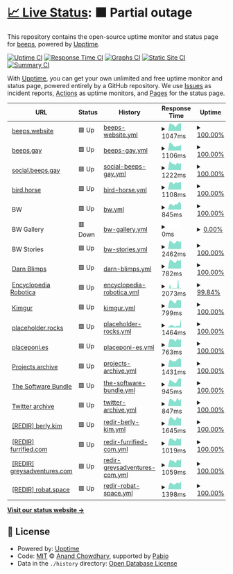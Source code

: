 # [📈 Live Status](https://querkmachine.github.io/status): <!--live status--> **🟧 Partial outage**

This repository contains the open-source uptime monitor and status page for [beeps](https://beeps.website/), powered by [Upptime](https://github.com/upptime/upptime).

[![Uptime CI](https://github.com/querkmachine/status/workflows/Uptime%20CI/badge.svg)](https://github.com/querkmachine/status/actions?query=workflow%3A%22Uptime+CI%22)
[![Response Time CI](https://github.com/querkmachine/status/workflows/Response%20Time%20CI/badge.svg)](https://github.com/querkmachine/status/actions?query=workflow%3A%22Response+Time+CI%22)
[![Graphs CI](https://github.com/querkmachine/status/workflows/Graphs%20CI/badge.svg)](https://github.com/querkmachine/status/actions?query=workflow%3A%22Graphs+CI%22)
[![Static Site CI](https://github.com/querkmachine/status/workflows/Static%20Site%20CI/badge.svg)](https://github.com/querkmachine/status/actions?query=workflow%3A%22Static+Site+CI%22)
[![Summary CI](https://github.com/querkmachine/status/workflows/Summary%20CI/badge.svg)](https://github.com/querkmachine/status/actions?query=workflow%3A%22Summary+CI%22)

With [Upptime](https://upptime.js.org), you can get your own unlimited and free uptime monitor and status page, powered entirely by a GitHub repository. We use [Issues](https://github.com/querkmachine/status/issues) as incident reports, [Actions](https://github.com/querkmachine/status/actions) as uptime monitors, and [Pages](https://querkmachine.github.io/status) for the status page.

<!--start: status pages-->
<!-- This summary is generated by Upptime (https://github.com/upptime/upptime) -->
<!-- Do not edit this manually, your changes will be overwritten -->
<!-- prettier-ignore -->
| URL | Status | History | Response Time | Uptime |
| --- | ------ | ------- | ------------- | ------ |
| <img alt="" src="https://icons.duckduckgo.com/ip3/beeps.website.ico" height="13"> [beeps.website](https://beeps.website) | 🟩 Up | [beeps-website.yml](https://github.com/querkmachine/status/commits/HEAD/history/beeps-website.yml) | <details><summary><img alt="Response time graph" src="./graphs/beeps-website/response-time-week.png" height="20"> 1047ms</summary><br><a href="https://querkmachine.github.io/status/history/beeps-website"><img alt="Response time 1008" src="https://img.shields.io/endpoint?url=https%3A%2F%2Fraw.githubusercontent.com%2Fquerkmachine%2Fstatus%2FHEAD%2Fapi%2Fbeeps-website%2Fresponse-time.json"></a><br><a href="https://querkmachine.github.io/status/history/beeps-website"><img alt="24-hour response time 1279" src="https://img.shields.io/endpoint?url=https%3A%2F%2Fraw.githubusercontent.com%2Fquerkmachine%2Fstatus%2FHEAD%2Fapi%2Fbeeps-website%2Fresponse-time-day.json"></a><br><a href="https://querkmachine.github.io/status/history/beeps-website"><img alt="7-day response time 1047" src="https://img.shields.io/endpoint?url=https%3A%2F%2Fraw.githubusercontent.com%2Fquerkmachine%2Fstatus%2FHEAD%2Fapi%2Fbeeps-website%2Fresponse-time-week.json"></a><br><a href="https://querkmachine.github.io/status/history/beeps-website"><img alt="30-day response time 976" src="https://img.shields.io/endpoint?url=https%3A%2F%2Fraw.githubusercontent.com%2Fquerkmachine%2Fstatus%2FHEAD%2Fapi%2Fbeeps-website%2Fresponse-time-month.json"></a><br><a href="https://querkmachine.github.io/status/history/beeps-website"><img alt="1-year response time 1008" src="https://img.shields.io/endpoint?url=https%3A%2F%2Fraw.githubusercontent.com%2Fquerkmachine%2Fstatus%2FHEAD%2Fapi%2Fbeeps-website%2Fresponse-time-year.json"></a></details> | <details><summary><a href="https://querkmachine.github.io/status/history/beeps-website">100.00%</a></summary><a href="https://querkmachine.github.io/status/history/beeps-website"><img alt="All-time uptime 100.00%" src="https://img.shields.io/endpoint?url=https%3A%2F%2Fraw.githubusercontent.com%2Fquerkmachine%2Fstatus%2FHEAD%2Fapi%2Fbeeps-website%2Fuptime.json"></a><br><a href="https://querkmachine.github.io/status/history/beeps-website"><img alt="24-hour uptime 100.00%" src="https://img.shields.io/endpoint?url=https%3A%2F%2Fraw.githubusercontent.com%2Fquerkmachine%2Fstatus%2FHEAD%2Fapi%2Fbeeps-website%2Fuptime-day.json"></a><br><a href="https://querkmachine.github.io/status/history/beeps-website"><img alt="7-day uptime 100.00%" src="https://img.shields.io/endpoint?url=https%3A%2F%2Fraw.githubusercontent.com%2Fquerkmachine%2Fstatus%2FHEAD%2Fapi%2Fbeeps-website%2Fuptime-week.json"></a><br><a href="https://querkmachine.github.io/status/history/beeps-website"><img alt="30-day uptime 100.00%" src="https://img.shields.io/endpoint?url=https%3A%2F%2Fraw.githubusercontent.com%2Fquerkmachine%2Fstatus%2FHEAD%2Fapi%2Fbeeps-website%2Fuptime-month.json"></a><br><a href="https://querkmachine.github.io/status/history/beeps-website"><img alt="1-year uptime 100.00%" src="https://img.shields.io/endpoint?url=https%3A%2F%2Fraw.githubusercontent.com%2Fquerkmachine%2Fstatus%2FHEAD%2Fapi%2Fbeeps-website%2Fuptime-year.json"></a></details>
| <img alt="" src="https://icons.duckduckgo.com/ip3/beeps.gay.ico" height="13"> [beeps.gay](https://beeps.gay) | 🟩 Up | [beeps-gay.yml](https://github.com/querkmachine/status/commits/HEAD/history/beeps-gay.yml) | <details><summary><img alt="Response time graph" src="./graphs/beeps-gay/response-time-week.png" height="20"> 1106ms</summary><br><a href="https://querkmachine.github.io/status/history/beeps-gay"><img alt="Response time 1123" src="https://img.shields.io/endpoint?url=https%3A%2F%2Fraw.githubusercontent.com%2Fquerkmachine%2Fstatus%2FHEAD%2Fapi%2Fbeeps-gay%2Fresponse-time.json"></a><br><a href="https://querkmachine.github.io/status/history/beeps-gay"><img alt="24-hour response time 1173" src="https://img.shields.io/endpoint?url=https%3A%2F%2Fraw.githubusercontent.com%2Fquerkmachine%2Fstatus%2FHEAD%2Fapi%2Fbeeps-gay%2Fresponse-time-day.json"></a><br><a href="https://querkmachine.github.io/status/history/beeps-gay"><img alt="7-day response time 1106" src="https://img.shields.io/endpoint?url=https%3A%2F%2Fraw.githubusercontent.com%2Fquerkmachine%2Fstatus%2FHEAD%2Fapi%2Fbeeps-gay%2Fresponse-time-week.json"></a><br><a href="https://querkmachine.github.io/status/history/beeps-gay"><img alt="30-day response time 1094" src="https://img.shields.io/endpoint?url=https%3A%2F%2Fraw.githubusercontent.com%2Fquerkmachine%2Fstatus%2FHEAD%2Fapi%2Fbeeps-gay%2Fresponse-time-month.json"></a><br><a href="https://querkmachine.github.io/status/history/beeps-gay"><img alt="1-year response time 1123" src="https://img.shields.io/endpoint?url=https%3A%2F%2Fraw.githubusercontent.com%2Fquerkmachine%2Fstatus%2FHEAD%2Fapi%2Fbeeps-gay%2Fresponse-time-year.json"></a></details> | <details><summary><a href="https://querkmachine.github.io/status/history/beeps-gay">100.00%</a></summary><a href="https://querkmachine.github.io/status/history/beeps-gay"><img alt="All-time uptime 100.00%" src="https://img.shields.io/endpoint?url=https%3A%2F%2Fraw.githubusercontent.com%2Fquerkmachine%2Fstatus%2FHEAD%2Fapi%2Fbeeps-gay%2Fuptime.json"></a><br><a href="https://querkmachine.github.io/status/history/beeps-gay"><img alt="24-hour uptime 100.00%" src="https://img.shields.io/endpoint?url=https%3A%2F%2Fraw.githubusercontent.com%2Fquerkmachine%2Fstatus%2FHEAD%2Fapi%2Fbeeps-gay%2Fuptime-day.json"></a><br><a href="https://querkmachine.github.io/status/history/beeps-gay"><img alt="7-day uptime 100.00%" src="https://img.shields.io/endpoint?url=https%3A%2F%2Fraw.githubusercontent.com%2Fquerkmachine%2Fstatus%2FHEAD%2Fapi%2Fbeeps-gay%2Fuptime-week.json"></a><br><a href="https://querkmachine.github.io/status/history/beeps-gay"><img alt="30-day uptime 100.00%" src="https://img.shields.io/endpoint?url=https%3A%2F%2Fraw.githubusercontent.com%2Fquerkmachine%2Fstatus%2FHEAD%2Fapi%2Fbeeps-gay%2Fuptime-month.json"></a><br><a href="https://querkmachine.github.io/status/history/beeps-gay"><img alt="1-year uptime 100.00%" src="https://img.shields.io/endpoint?url=https%3A%2F%2Fraw.githubusercontent.com%2Fquerkmachine%2Fstatus%2FHEAD%2Fapi%2Fbeeps-gay%2Fuptime-year.json"></a></details>
| <img alt="" src="https://icons.duckduckgo.com/ip3/social.beeps.gay.ico" height="13"> [social.beeps.gay](https://social.beeps.gay) | 🟩 Up | [social-beeps-gay.yml](https://github.com/querkmachine/status/commits/HEAD/history/social-beeps-gay.yml) | <details><summary><img alt="Response time graph" src="./graphs/social-beeps-gay/response-time-week.png" height="20"> 1222ms</summary><br><a href="https://querkmachine.github.io/status/history/social-beeps-gay"><img alt="Response time 1216" src="https://img.shields.io/endpoint?url=https%3A%2F%2Fraw.githubusercontent.com%2Fquerkmachine%2Fstatus%2FHEAD%2Fapi%2Fsocial-beeps-gay%2Fresponse-time.json"></a><br><a href="https://querkmachine.github.io/status/history/social-beeps-gay"><img alt="24-hour response time 1303" src="https://img.shields.io/endpoint?url=https%3A%2F%2Fraw.githubusercontent.com%2Fquerkmachine%2Fstatus%2FHEAD%2Fapi%2Fsocial-beeps-gay%2Fresponse-time-day.json"></a><br><a href="https://querkmachine.github.io/status/history/social-beeps-gay"><img alt="7-day response time 1222" src="https://img.shields.io/endpoint?url=https%3A%2F%2Fraw.githubusercontent.com%2Fquerkmachine%2Fstatus%2FHEAD%2Fapi%2Fsocial-beeps-gay%2Fresponse-time-week.json"></a><br><a href="https://querkmachine.github.io/status/history/social-beeps-gay"><img alt="30-day response time 1186" src="https://img.shields.io/endpoint?url=https%3A%2F%2Fraw.githubusercontent.com%2Fquerkmachine%2Fstatus%2FHEAD%2Fapi%2Fsocial-beeps-gay%2Fresponse-time-month.json"></a><br><a href="https://querkmachine.github.io/status/history/social-beeps-gay"><img alt="1-year response time 1216" src="https://img.shields.io/endpoint?url=https%3A%2F%2Fraw.githubusercontent.com%2Fquerkmachine%2Fstatus%2FHEAD%2Fapi%2Fsocial-beeps-gay%2Fresponse-time-year.json"></a></details> | <details><summary><a href="https://querkmachine.github.io/status/history/social-beeps-gay">100.00%</a></summary><a href="https://querkmachine.github.io/status/history/social-beeps-gay"><img alt="All-time uptime 100.00%" src="https://img.shields.io/endpoint?url=https%3A%2F%2Fraw.githubusercontent.com%2Fquerkmachine%2Fstatus%2FHEAD%2Fapi%2Fsocial-beeps-gay%2Fuptime.json"></a><br><a href="https://querkmachine.github.io/status/history/social-beeps-gay"><img alt="24-hour uptime 100.00%" src="https://img.shields.io/endpoint?url=https%3A%2F%2Fraw.githubusercontent.com%2Fquerkmachine%2Fstatus%2FHEAD%2Fapi%2Fsocial-beeps-gay%2Fuptime-day.json"></a><br><a href="https://querkmachine.github.io/status/history/social-beeps-gay"><img alt="7-day uptime 100.00%" src="https://img.shields.io/endpoint?url=https%3A%2F%2Fraw.githubusercontent.com%2Fquerkmachine%2Fstatus%2FHEAD%2Fapi%2Fsocial-beeps-gay%2Fuptime-week.json"></a><br><a href="https://querkmachine.github.io/status/history/social-beeps-gay"><img alt="30-day uptime 100.00%" src="https://img.shields.io/endpoint?url=https%3A%2F%2Fraw.githubusercontent.com%2Fquerkmachine%2Fstatus%2FHEAD%2Fapi%2Fsocial-beeps-gay%2Fuptime-month.json"></a><br><a href="https://querkmachine.github.io/status/history/social-beeps-gay"><img alt="1-year uptime 100.00%" src="https://img.shields.io/endpoint?url=https%3A%2F%2Fraw.githubusercontent.com%2Fquerkmachine%2Fstatus%2FHEAD%2Fapi%2Fsocial-beeps-gay%2Fuptime-year.json"></a></details>
| <img alt="" src="https://icons.duckduckgo.com/ip3/bird.horse.ico" height="13"> [bird.horse](https://bird.horse) | 🟩 Up | [bird-horse.yml](https://github.com/querkmachine/status/commits/HEAD/history/bird-horse.yml) | <details><summary><img alt="Response time graph" src="./graphs/bird-horse/response-time-week.png" height="20"> 1108ms</summary><br><a href="https://querkmachine.github.io/status/history/bird-horse"><img alt="Response time 967" src="https://img.shields.io/endpoint?url=https%3A%2F%2Fraw.githubusercontent.com%2Fquerkmachine%2Fstatus%2FHEAD%2Fapi%2Fbird-horse%2Fresponse-time.json"></a><br><a href="https://querkmachine.github.io/status/history/bird-horse"><img alt="24-hour response time 1246" src="https://img.shields.io/endpoint?url=https%3A%2F%2Fraw.githubusercontent.com%2Fquerkmachine%2Fstatus%2FHEAD%2Fapi%2Fbird-horse%2Fresponse-time-day.json"></a><br><a href="https://querkmachine.github.io/status/history/bird-horse"><img alt="7-day response time 1108" src="https://img.shields.io/endpoint?url=https%3A%2F%2Fraw.githubusercontent.com%2Fquerkmachine%2Fstatus%2FHEAD%2Fapi%2Fbird-horse%2Fresponse-time-week.json"></a><br><a href="https://querkmachine.github.io/status/history/bird-horse"><img alt="30-day response time 949" src="https://img.shields.io/endpoint?url=https%3A%2F%2Fraw.githubusercontent.com%2Fquerkmachine%2Fstatus%2FHEAD%2Fapi%2Fbird-horse%2Fresponse-time-month.json"></a><br><a href="https://querkmachine.github.io/status/history/bird-horse"><img alt="1-year response time 967" src="https://img.shields.io/endpoint?url=https%3A%2F%2Fraw.githubusercontent.com%2Fquerkmachine%2Fstatus%2FHEAD%2Fapi%2Fbird-horse%2Fresponse-time-year.json"></a></details> | <details><summary><a href="https://querkmachine.github.io/status/history/bird-horse">100.00%</a></summary><a href="https://querkmachine.github.io/status/history/bird-horse"><img alt="All-time uptime 100.00%" src="https://img.shields.io/endpoint?url=https%3A%2F%2Fraw.githubusercontent.com%2Fquerkmachine%2Fstatus%2FHEAD%2Fapi%2Fbird-horse%2Fuptime.json"></a><br><a href="https://querkmachine.github.io/status/history/bird-horse"><img alt="24-hour uptime 100.00%" src="https://img.shields.io/endpoint?url=https%3A%2F%2Fraw.githubusercontent.com%2Fquerkmachine%2Fstatus%2FHEAD%2Fapi%2Fbird-horse%2Fuptime-day.json"></a><br><a href="https://querkmachine.github.io/status/history/bird-horse"><img alt="7-day uptime 100.00%" src="https://img.shields.io/endpoint?url=https%3A%2F%2Fraw.githubusercontent.com%2Fquerkmachine%2Fstatus%2FHEAD%2Fapi%2Fbird-horse%2Fuptime-week.json"></a><br><a href="https://querkmachine.github.io/status/history/bird-horse"><img alt="30-day uptime 100.00%" src="https://img.shields.io/endpoint?url=https%3A%2F%2Fraw.githubusercontent.com%2Fquerkmachine%2Fstatus%2FHEAD%2Fapi%2Fbird-horse%2Fuptime-month.json"></a><br><a href="https://querkmachine.github.io/status/history/bird-horse"><img alt="1-year uptime 100.00%" src="https://img.shields.io/endpoint?url=https%3A%2F%2Fraw.githubusercontent.com%2Fquerkmachine%2Fstatus%2FHEAD%2Fapi%2Fbird-horse%2Fuptime-year.json"></a></details>
| <img alt="" src="https://icons.duckduckgo.com/ip3/null.ico" height="13"> BW | 🟩 Up | [bw.yml](https://github.com/querkmachine/status/commits/HEAD/history/bw.yml) | <details><summary><img alt="Response time graph" src="./graphs/bw/response-time-week.png" height="20"> 845ms</summary><br><a href="https://querkmachine.github.io/status/history/bw"><img alt="Response time 746" src="https://img.shields.io/endpoint?url=https%3A%2F%2Fraw.githubusercontent.com%2Fquerkmachine%2Fstatus%2FHEAD%2Fapi%2Fbw%2Fresponse-time.json"></a><br><a href="https://querkmachine.github.io/status/history/bw"><img alt="24-hour response time 825" src="https://img.shields.io/endpoint?url=https%3A%2F%2Fraw.githubusercontent.com%2Fquerkmachine%2Fstatus%2FHEAD%2Fapi%2Fbw%2Fresponse-time-day.json"></a><br><a href="https://querkmachine.github.io/status/history/bw"><img alt="7-day response time 845" src="https://img.shields.io/endpoint?url=https%3A%2F%2Fraw.githubusercontent.com%2Fquerkmachine%2Fstatus%2FHEAD%2Fapi%2Fbw%2Fresponse-time-week.json"></a><br><a href="https://querkmachine.github.io/status/history/bw"><img alt="30-day response time 741" src="https://img.shields.io/endpoint?url=https%3A%2F%2Fraw.githubusercontent.com%2Fquerkmachine%2Fstatus%2FHEAD%2Fapi%2Fbw%2Fresponse-time-month.json"></a><br><a href="https://querkmachine.github.io/status/history/bw"><img alt="1-year response time 746" src="https://img.shields.io/endpoint?url=https%3A%2F%2Fraw.githubusercontent.com%2Fquerkmachine%2Fstatus%2FHEAD%2Fapi%2Fbw%2Fresponse-time-year.json"></a></details> | <details><summary><a href="https://querkmachine.github.io/status/history/bw">100.00%</a></summary><a href="https://querkmachine.github.io/status/history/bw"><img alt="All-time uptime 100.00%" src="https://img.shields.io/endpoint?url=https%3A%2F%2Fraw.githubusercontent.com%2Fquerkmachine%2Fstatus%2FHEAD%2Fapi%2Fbw%2Fuptime.json"></a><br><a href="https://querkmachine.github.io/status/history/bw"><img alt="24-hour uptime 100.00%" src="https://img.shields.io/endpoint?url=https%3A%2F%2Fraw.githubusercontent.com%2Fquerkmachine%2Fstatus%2FHEAD%2Fapi%2Fbw%2Fuptime-day.json"></a><br><a href="https://querkmachine.github.io/status/history/bw"><img alt="7-day uptime 100.00%" src="https://img.shields.io/endpoint?url=https%3A%2F%2Fraw.githubusercontent.com%2Fquerkmachine%2Fstatus%2FHEAD%2Fapi%2Fbw%2Fuptime-week.json"></a><br><a href="https://querkmachine.github.io/status/history/bw"><img alt="30-day uptime 100.00%" src="https://img.shields.io/endpoint?url=https%3A%2F%2Fraw.githubusercontent.com%2Fquerkmachine%2Fstatus%2FHEAD%2Fapi%2Fbw%2Fuptime-month.json"></a><br><a href="https://querkmachine.github.io/status/history/bw"><img alt="1-year uptime 100.00%" src="https://img.shields.io/endpoint?url=https%3A%2F%2Fraw.githubusercontent.com%2Fquerkmachine%2Fstatus%2FHEAD%2Fapi%2Fbw%2Fuptime-year.json"></a></details>
| <img alt="" src="https://icons.duckduckgo.com/ip3/null.ico" height="13"> BW Gallery | 🟥 Down | [bw-gallery.yml](https://github.com/querkmachine/status/commits/HEAD/history/bw-gallery.yml) | <details><summary><img alt="Response time graph" src="./graphs/bw-gallery/response-time-week.png" height="20"> 0ms</summary><br><a href="https://querkmachine.github.io/status/history/bw-gallery"><img alt="Response time 0" src="https://img.shields.io/endpoint?url=https%3A%2F%2Fraw.githubusercontent.com%2Fquerkmachine%2Fstatus%2FHEAD%2Fapi%2Fbw-gallery%2Fresponse-time.json"></a><br><a href="https://querkmachine.github.io/status/history/bw-gallery"><img alt="24-hour response time 0" src="https://img.shields.io/endpoint?url=https%3A%2F%2Fraw.githubusercontent.com%2Fquerkmachine%2Fstatus%2FHEAD%2Fapi%2Fbw-gallery%2Fresponse-time-day.json"></a><br><a href="https://querkmachine.github.io/status/history/bw-gallery"><img alt="7-day response time 0" src="https://img.shields.io/endpoint?url=https%3A%2F%2Fraw.githubusercontent.com%2Fquerkmachine%2Fstatus%2FHEAD%2Fapi%2Fbw-gallery%2Fresponse-time-week.json"></a><br><a href="https://querkmachine.github.io/status/history/bw-gallery"><img alt="30-day response time 0" src="https://img.shields.io/endpoint?url=https%3A%2F%2Fraw.githubusercontent.com%2Fquerkmachine%2Fstatus%2FHEAD%2Fapi%2Fbw-gallery%2Fresponse-time-month.json"></a><br><a href="https://querkmachine.github.io/status/history/bw-gallery"><img alt="1-year response time 0" src="https://img.shields.io/endpoint?url=https%3A%2F%2Fraw.githubusercontent.com%2Fquerkmachine%2Fstatus%2FHEAD%2Fapi%2Fbw-gallery%2Fresponse-time-year.json"></a></details> | <details><summary><a href="https://querkmachine.github.io/status/history/bw-gallery">0.00%</a></summary><a href="https://querkmachine.github.io/status/history/bw-gallery"><img alt="All-time uptime 0.00%" src="https://img.shields.io/endpoint?url=https%3A%2F%2Fraw.githubusercontent.com%2Fquerkmachine%2Fstatus%2FHEAD%2Fapi%2Fbw-gallery%2Fuptime.json"></a><br><a href="https://querkmachine.github.io/status/history/bw-gallery"><img alt="24-hour uptime 0.00%" src="https://img.shields.io/endpoint?url=https%3A%2F%2Fraw.githubusercontent.com%2Fquerkmachine%2Fstatus%2FHEAD%2Fapi%2Fbw-gallery%2Fuptime-day.json"></a><br><a href="https://querkmachine.github.io/status/history/bw-gallery"><img alt="7-day uptime 0.00%" src="https://img.shields.io/endpoint?url=https%3A%2F%2Fraw.githubusercontent.com%2Fquerkmachine%2Fstatus%2FHEAD%2Fapi%2Fbw-gallery%2Fuptime-week.json"></a><br><a href="https://querkmachine.github.io/status/history/bw-gallery"><img alt="30-day uptime 0.00%" src="https://img.shields.io/endpoint?url=https%3A%2F%2Fraw.githubusercontent.com%2Fquerkmachine%2Fstatus%2FHEAD%2Fapi%2Fbw-gallery%2Fuptime-month.json"></a><br><a href="https://querkmachine.github.io/status/history/bw-gallery"><img alt="1-year uptime 0.00%" src="https://img.shields.io/endpoint?url=https%3A%2F%2Fraw.githubusercontent.com%2Fquerkmachine%2Fstatus%2FHEAD%2Fapi%2Fbw-gallery%2Fuptime-year.json"></a></details>
| <img alt="" src="https://icons.duckduckgo.com/ip3/null.ico" height="13"> BW Stories | 🟩 Up | [bw-stories.yml](https://github.com/querkmachine/status/commits/HEAD/history/bw-stories.yml) | <details><summary><img alt="Response time graph" src="./graphs/bw-stories/response-time-week.png" height="20"> 2462ms</summary><br><a href="https://querkmachine.github.io/status/history/bw-stories"><img alt="Response time 2271" src="https://img.shields.io/endpoint?url=https%3A%2F%2Fraw.githubusercontent.com%2Fquerkmachine%2Fstatus%2FHEAD%2Fapi%2Fbw-stories%2Fresponse-time.json"></a><br><a href="https://querkmachine.github.io/status/history/bw-stories"><img alt="24-hour response time 2699" src="https://img.shields.io/endpoint?url=https%3A%2F%2Fraw.githubusercontent.com%2Fquerkmachine%2Fstatus%2FHEAD%2Fapi%2Fbw-stories%2Fresponse-time-day.json"></a><br><a href="https://querkmachine.github.io/status/history/bw-stories"><img alt="7-day response time 2462" src="https://img.shields.io/endpoint?url=https%3A%2F%2Fraw.githubusercontent.com%2Fquerkmachine%2Fstatus%2FHEAD%2Fapi%2Fbw-stories%2Fresponse-time-week.json"></a><br><a href="https://querkmachine.github.io/status/history/bw-stories"><img alt="30-day response time 2251" src="https://img.shields.io/endpoint?url=https%3A%2F%2Fraw.githubusercontent.com%2Fquerkmachine%2Fstatus%2FHEAD%2Fapi%2Fbw-stories%2Fresponse-time-month.json"></a><br><a href="https://querkmachine.github.io/status/history/bw-stories"><img alt="1-year response time 2271" src="https://img.shields.io/endpoint?url=https%3A%2F%2Fraw.githubusercontent.com%2Fquerkmachine%2Fstatus%2FHEAD%2Fapi%2Fbw-stories%2Fresponse-time-year.json"></a></details> | <details><summary><a href="https://querkmachine.github.io/status/history/bw-stories">100.00%</a></summary><a href="https://querkmachine.github.io/status/history/bw-stories"><img alt="All-time uptime 100.00%" src="https://img.shields.io/endpoint?url=https%3A%2F%2Fraw.githubusercontent.com%2Fquerkmachine%2Fstatus%2FHEAD%2Fapi%2Fbw-stories%2Fuptime.json"></a><br><a href="https://querkmachine.github.io/status/history/bw-stories"><img alt="24-hour uptime 100.00%" src="https://img.shields.io/endpoint?url=https%3A%2F%2Fraw.githubusercontent.com%2Fquerkmachine%2Fstatus%2FHEAD%2Fapi%2Fbw-stories%2Fuptime-day.json"></a><br><a href="https://querkmachine.github.io/status/history/bw-stories"><img alt="7-day uptime 100.00%" src="https://img.shields.io/endpoint?url=https%3A%2F%2Fraw.githubusercontent.com%2Fquerkmachine%2Fstatus%2FHEAD%2Fapi%2Fbw-stories%2Fuptime-week.json"></a><br><a href="https://querkmachine.github.io/status/history/bw-stories"><img alt="30-day uptime 100.00%" src="https://img.shields.io/endpoint?url=https%3A%2F%2Fraw.githubusercontent.com%2Fquerkmachine%2Fstatus%2FHEAD%2Fapi%2Fbw-stories%2Fuptime-month.json"></a><br><a href="https://querkmachine.github.io/status/history/bw-stories"><img alt="1-year uptime 100.00%" src="https://img.shields.io/endpoint?url=https%3A%2F%2Fraw.githubusercontent.com%2Fquerkmachine%2Fstatus%2FHEAD%2Fapi%2Fbw-stories%2Fuptime-year.json"></a></details>
| <img alt="" src="https://icons.duckduckgo.com/ip3/darnblimps.com.ico" height="13"> [Darn Blimps](https://darnblimps.com) | 🟩 Up | [darn-blimps.yml](https://github.com/querkmachine/status/commits/HEAD/history/darn-blimps.yml) | <details><summary><img alt="Response time graph" src="./graphs/darn-blimps/response-time-week.png" height="20"> 782ms</summary><br><a href="https://querkmachine.github.io/status/history/darn-blimps"><img alt="Response time 747" src="https://img.shields.io/endpoint?url=https%3A%2F%2Fraw.githubusercontent.com%2Fquerkmachine%2Fstatus%2FHEAD%2Fapi%2Fdarn-blimps%2Fresponse-time.json"></a><br><a href="https://querkmachine.github.io/status/history/darn-blimps"><img alt="24-hour response time 896" src="https://img.shields.io/endpoint?url=https%3A%2F%2Fraw.githubusercontent.com%2Fquerkmachine%2Fstatus%2FHEAD%2Fapi%2Fdarn-blimps%2Fresponse-time-day.json"></a><br><a href="https://querkmachine.github.io/status/history/darn-blimps"><img alt="7-day response time 782" src="https://img.shields.io/endpoint?url=https%3A%2F%2Fraw.githubusercontent.com%2Fquerkmachine%2Fstatus%2FHEAD%2Fapi%2Fdarn-blimps%2Fresponse-time-week.json"></a><br><a href="https://querkmachine.github.io/status/history/darn-blimps"><img alt="30-day response time 738" src="https://img.shields.io/endpoint?url=https%3A%2F%2Fraw.githubusercontent.com%2Fquerkmachine%2Fstatus%2FHEAD%2Fapi%2Fdarn-blimps%2Fresponse-time-month.json"></a><br><a href="https://querkmachine.github.io/status/history/darn-blimps"><img alt="1-year response time 747" src="https://img.shields.io/endpoint?url=https%3A%2F%2Fraw.githubusercontent.com%2Fquerkmachine%2Fstatus%2FHEAD%2Fapi%2Fdarn-blimps%2Fresponse-time-year.json"></a></details> | <details><summary><a href="https://querkmachine.github.io/status/history/darn-blimps">100.00%</a></summary><a href="https://querkmachine.github.io/status/history/darn-blimps"><img alt="All-time uptime 100.00%" src="https://img.shields.io/endpoint?url=https%3A%2F%2Fraw.githubusercontent.com%2Fquerkmachine%2Fstatus%2FHEAD%2Fapi%2Fdarn-blimps%2Fuptime.json"></a><br><a href="https://querkmachine.github.io/status/history/darn-blimps"><img alt="24-hour uptime 100.00%" src="https://img.shields.io/endpoint?url=https%3A%2F%2Fraw.githubusercontent.com%2Fquerkmachine%2Fstatus%2FHEAD%2Fapi%2Fdarn-blimps%2Fuptime-day.json"></a><br><a href="https://querkmachine.github.io/status/history/darn-blimps"><img alt="7-day uptime 100.00%" src="https://img.shields.io/endpoint?url=https%3A%2F%2Fraw.githubusercontent.com%2Fquerkmachine%2Fstatus%2FHEAD%2Fapi%2Fdarn-blimps%2Fuptime-week.json"></a><br><a href="https://querkmachine.github.io/status/history/darn-blimps"><img alt="30-day uptime 100.00%" src="https://img.shields.io/endpoint?url=https%3A%2F%2Fraw.githubusercontent.com%2Fquerkmachine%2Fstatus%2FHEAD%2Fapi%2Fdarn-blimps%2Fuptime-month.json"></a><br><a href="https://querkmachine.github.io/status/history/darn-blimps"><img alt="1-year uptime 100.00%" src="https://img.shields.io/endpoint?url=https%3A%2F%2Fraw.githubusercontent.com%2Fquerkmachine%2Fstatus%2FHEAD%2Fapi%2Fdarn-blimps%2Fuptime-year.json"></a></details>
| <img alt="" src="https://icons.duckduckgo.com/ip3/encyclopediarobotica.org.ico" height="13"> [Encyclopedia Robotica](https://encyclopediarobotica.org) | 🟩 Up | [encyclopedia-robotica.yml](https://github.com/querkmachine/status/commits/HEAD/history/encyclopedia-robotica.yml) | <details><summary><img alt="Response time graph" src="./graphs/encyclopedia-robotica/response-time-week.png" height="20"> 2073ms</summary><br><a href="https://querkmachine.github.io/status/history/encyclopedia-robotica"><img alt="Response time 1095" src="https://img.shields.io/endpoint?url=https%3A%2F%2Fraw.githubusercontent.com%2Fquerkmachine%2Fstatus%2FHEAD%2Fapi%2Fencyclopedia-robotica%2Fresponse-time.json"></a><br><a href="https://querkmachine.github.io/status/history/encyclopedia-robotica"><img alt="24-hour response time 3331" src="https://img.shields.io/endpoint?url=https%3A%2F%2Fraw.githubusercontent.com%2Fquerkmachine%2Fstatus%2FHEAD%2Fapi%2Fencyclopedia-robotica%2Fresponse-time-day.json"></a><br><a href="https://querkmachine.github.io/status/history/encyclopedia-robotica"><img alt="7-day response time 2073" src="https://img.shields.io/endpoint?url=https%3A%2F%2Fraw.githubusercontent.com%2Fquerkmachine%2Fstatus%2FHEAD%2Fapi%2Fencyclopedia-robotica%2Fresponse-time-week.json"></a><br><a href="https://querkmachine.github.io/status/history/encyclopedia-robotica"><img alt="30-day response time 1200" src="https://img.shields.io/endpoint?url=https%3A%2F%2Fraw.githubusercontent.com%2Fquerkmachine%2Fstatus%2FHEAD%2Fapi%2Fencyclopedia-robotica%2Fresponse-time-month.json"></a><br><a href="https://querkmachine.github.io/status/history/encyclopedia-robotica"><img alt="1-year response time 1095" src="https://img.shields.io/endpoint?url=https%3A%2F%2Fraw.githubusercontent.com%2Fquerkmachine%2Fstatus%2FHEAD%2Fapi%2Fencyclopedia-robotica%2Fresponse-time-year.json"></a></details> | <details><summary><a href="https://querkmachine.github.io/status/history/encyclopedia-robotica">99.84%</a></summary><a href="https://querkmachine.github.io/status/history/encyclopedia-robotica"><img alt="All-time uptime 99.86%" src="https://img.shields.io/endpoint?url=https%3A%2F%2Fraw.githubusercontent.com%2Fquerkmachine%2Fstatus%2FHEAD%2Fapi%2Fencyclopedia-robotica%2Fuptime.json"></a><br><a href="https://querkmachine.github.io/status/history/encyclopedia-robotica"><img alt="24-hour uptime 98.88%" src="https://img.shields.io/endpoint?url=https%3A%2F%2Fraw.githubusercontent.com%2Fquerkmachine%2Fstatus%2FHEAD%2Fapi%2Fencyclopedia-robotica%2Fuptime-day.json"></a><br><a href="https://querkmachine.github.io/status/history/encyclopedia-robotica"><img alt="7-day uptime 99.84%" src="https://img.shields.io/endpoint?url=https%3A%2F%2Fraw.githubusercontent.com%2Fquerkmachine%2Fstatus%2FHEAD%2Fapi%2Fencyclopedia-robotica%2Fuptime-week.json"></a><br><a href="https://querkmachine.github.io/status/history/encyclopedia-robotica"><img alt="30-day uptime 99.85%" src="https://img.shields.io/endpoint?url=https%3A%2F%2Fraw.githubusercontent.com%2Fquerkmachine%2Fstatus%2FHEAD%2Fapi%2Fencyclopedia-robotica%2Fuptime-month.json"></a><br><a href="https://querkmachine.github.io/status/history/encyclopedia-robotica"><img alt="1-year uptime 99.86%" src="https://img.shields.io/endpoint?url=https%3A%2F%2Fraw.githubusercontent.com%2Fquerkmachine%2Fstatus%2FHEAD%2Fapi%2Fencyclopedia-robotica%2Fuptime-year.json"></a></details>
| <img alt="" src="https://icons.duckduckgo.com/ip3/kimgur.com.ico" height="13"> [Kimgur](https://kimgur.com) | 🟩 Up | [kimgur.yml](https://github.com/querkmachine/status/commits/HEAD/history/kimgur.yml) | <details><summary><img alt="Response time graph" src="./graphs/kimgur/response-time-week.png" height="20"> 799ms</summary><br><a href="https://querkmachine.github.io/status/history/kimgur"><img alt="Response time 760" src="https://img.shields.io/endpoint?url=https%3A%2F%2Fraw.githubusercontent.com%2Fquerkmachine%2Fstatus%2FHEAD%2Fapi%2Fkimgur%2Fresponse-time.json"></a><br><a href="https://querkmachine.github.io/status/history/kimgur"><img alt="24-hour response time 896" src="https://img.shields.io/endpoint?url=https%3A%2F%2Fraw.githubusercontent.com%2Fquerkmachine%2Fstatus%2FHEAD%2Fapi%2Fkimgur%2Fresponse-time-day.json"></a><br><a href="https://querkmachine.github.io/status/history/kimgur"><img alt="7-day response time 799" src="https://img.shields.io/endpoint?url=https%3A%2F%2Fraw.githubusercontent.com%2Fquerkmachine%2Fstatus%2FHEAD%2Fapi%2Fkimgur%2Fresponse-time-week.json"></a><br><a href="https://querkmachine.github.io/status/history/kimgur"><img alt="30-day response time 747" src="https://img.shields.io/endpoint?url=https%3A%2F%2Fraw.githubusercontent.com%2Fquerkmachine%2Fstatus%2FHEAD%2Fapi%2Fkimgur%2Fresponse-time-month.json"></a><br><a href="https://querkmachine.github.io/status/history/kimgur"><img alt="1-year response time 760" src="https://img.shields.io/endpoint?url=https%3A%2F%2Fraw.githubusercontent.com%2Fquerkmachine%2Fstatus%2FHEAD%2Fapi%2Fkimgur%2Fresponse-time-year.json"></a></details> | <details><summary><a href="https://querkmachine.github.io/status/history/kimgur">100.00%</a></summary><a href="https://querkmachine.github.io/status/history/kimgur"><img alt="All-time uptime 100.00%" src="https://img.shields.io/endpoint?url=https%3A%2F%2Fraw.githubusercontent.com%2Fquerkmachine%2Fstatus%2FHEAD%2Fapi%2Fkimgur%2Fuptime.json"></a><br><a href="https://querkmachine.github.io/status/history/kimgur"><img alt="24-hour uptime 100.00%" src="https://img.shields.io/endpoint?url=https%3A%2F%2Fraw.githubusercontent.com%2Fquerkmachine%2Fstatus%2FHEAD%2Fapi%2Fkimgur%2Fuptime-day.json"></a><br><a href="https://querkmachine.github.io/status/history/kimgur"><img alt="7-day uptime 100.00%" src="https://img.shields.io/endpoint?url=https%3A%2F%2Fraw.githubusercontent.com%2Fquerkmachine%2Fstatus%2FHEAD%2Fapi%2Fkimgur%2Fuptime-week.json"></a><br><a href="https://querkmachine.github.io/status/history/kimgur"><img alt="30-day uptime 100.00%" src="https://img.shields.io/endpoint?url=https%3A%2F%2Fraw.githubusercontent.com%2Fquerkmachine%2Fstatus%2FHEAD%2Fapi%2Fkimgur%2Fuptime-month.json"></a><br><a href="https://querkmachine.github.io/status/history/kimgur"><img alt="1-year uptime 100.00%" src="https://img.shields.io/endpoint?url=https%3A%2F%2Fraw.githubusercontent.com%2Fquerkmachine%2Fstatus%2FHEAD%2Fapi%2Fkimgur%2Fuptime-year.json"></a></details>
| <img alt="" src="https://icons.duckduckgo.com/ip3/placeholder.rocks.ico" height="13"> [placeholder.rocks](https://placeholder.rocks) | 🟩 Up | [placeholder-rocks.yml](https://github.com/querkmachine/status/commits/HEAD/history/placeholder-rocks.yml) | <details><summary><img alt="Response time graph" src="./graphs/placeholder-rocks/response-time-week.png" height="20"> 1464ms</summary><br><a href="https://querkmachine.github.io/status/history/placeholder-rocks"><img alt="Response time 1032" src="https://img.shields.io/endpoint?url=https%3A%2F%2Fraw.githubusercontent.com%2Fquerkmachine%2Fstatus%2FHEAD%2Fapi%2Fplaceholder-rocks%2Fresponse-time.json"></a><br><a href="https://querkmachine.github.io/status/history/placeholder-rocks"><img alt="24-hour response time 4887" src="https://img.shields.io/endpoint?url=https%3A%2F%2Fraw.githubusercontent.com%2Fquerkmachine%2Fstatus%2FHEAD%2Fapi%2Fplaceholder-rocks%2Fresponse-time-day.json"></a><br><a href="https://querkmachine.github.io/status/history/placeholder-rocks"><img alt="7-day response time 1464" src="https://img.shields.io/endpoint?url=https%3A%2F%2Fraw.githubusercontent.com%2Fquerkmachine%2Fstatus%2FHEAD%2Fapi%2Fplaceholder-rocks%2Fresponse-time-week.json"></a><br><a href="https://querkmachine.github.io/status/history/placeholder-rocks"><img alt="30-day response time 941" src="https://img.shields.io/endpoint?url=https%3A%2F%2Fraw.githubusercontent.com%2Fquerkmachine%2Fstatus%2FHEAD%2Fapi%2Fplaceholder-rocks%2Fresponse-time-month.json"></a><br><a href="https://querkmachine.github.io/status/history/placeholder-rocks"><img alt="1-year response time 1032" src="https://img.shields.io/endpoint?url=https%3A%2F%2Fraw.githubusercontent.com%2Fquerkmachine%2Fstatus%2FHEAD%2Fapi%2Fplaceholder-rocks%2Fresponse-time-year.json"></a></details> | <details><summary><a href="https://querkmachine.github.io/status/history/placeholder-rocks">100.00%</a></summary><a href="https://querkmachine.github.io/status/history/placeholder-rocks"><img alt="All-time uptime 100.00%" src="https://img.shields.io/endpoint?url=https%3A%2F%2Fraw.githubusercontent.com%2Fquerkmachine%2Fstatus%2FHEAD%2Fapi%2Fplaceholder-rocks%2Fuptime.json"></a><br><a href="https://querkmachine.github.io/status/history/placeholder-rocks"><img alt="24-hour uptime 100.00%" src="https://img.shields.io/endpoint?url=https%3A%2F%2Fraw.githubusercontent.com%2Fquerkmachine%2Fstatus%2FHEAD%2Fapi%2Fplaceholder-rocks%2Fuptime-day.json"></a><br><a href="https://querkmachine.github.io/status/history/placeholder-rocks"><img alt="7-day uptime 100.00%" src="https://img.shields.io/endpoint?url=https%3A%2F%2Fraw.githubusercontent.com%2Fquerkmachine%2Fstatus%2FHEAD%2Fapi%2Fplaceholder-rocks%2Fuptime-week.json"></a><br><a href="https://querkmachine.github.io/status/history/placeholder-rocks"><img alt="30-day uptime 100.00%" src="https://img.shields.io/endpoint?url=https%3A%2F%2Fraw.githubusercontent.com%2Fquerkmachine%2Fstatus%2FHEAD%2Fapi%2Fplaceholder-rocks%2Fuptime-month.json"></a><br><a href="https://querkmachine.github.io/status/history/placeholder-rocks"><img alt="1-year uptime 100.00%" src="https://img.shields.io/endpoint?url=https%3A%2F%2Fraw.githubusercontent.com%2Fquerkmachine%2Fstatus%2FHEAD%2Fapi%2Fplaceholder-rocks%2Fuptime-year.json"></a></details>
| <img alt="" src="https://icons.duckduckgo.com/ip3/placeponi.es.ico" height="13"> [placeponi.es](https://placeponi.es) | 🟩 Up | [placeponi-es.yml](https://github.com/querkmachine/status/commits/HEAD/history/placeponi-es.yml) | <details><summary><img alt="Response time graph" src="./graphs/placeponi-es/response-time-week.png" height="20"> 763ms</summary><br><a href="https://querkmachine.github.io/status/history/placeponi-es"><img alt="Response time 812" src="https://img.shields.io/endpoint?url=https%3A%2F%2Fraw.githubusercontent.com%2Fquerkmachine%2Fstatus%2FHEAD%2Fapi%2Fplaceponi-es%2Fresponse-time.json"></a><br><a href="https://querkmachine.github.io/status/history/placeponi-es"><img alt="24-hour response time 846" src="https://img.shields.io/endpoint?url=https%3A%2F%2Fraw.githubusercontent.com%2Fquerkmachine%2Fstatus%2FHEAD%2Fapi%2Fplaceponi-es%2Fresponse-time-day.json"></a><br><a href="https://querkmachine.github.io/status/history/placeponi-es"><img alt="7-day response time 763" src="https://img.shields.io/endpoint?url=https%3A%2F%2Fraw.githubusercontent.com%2Fquerkmachine%2Fstatus%2FHEAD%2Fapi%2Fplaceponi-es%2Fresponse-time-week.json"></a><br><a href="https://querkmachine.github.io/status/history/placeponi-es"><img alt="30-day response time 825" src="https://img.shields.io/endpoint?url=https%3A%2F%2Fraw.githubusercontent.com%2Fquerkmachine%2Fstatus%2FHEAD%2Fapi%2Fplaceponi-es%2Fresponse-time-month.json"></a><br><a href="https://querkmachine.github.io/status/history/placeponi-es"><img alt="1-year response time 812" src="https://img.shields.io/endpoint?url=https%3A%2F%2Fraw.githubusercontent.com%2Fquerkmachine%2Fstatus%2FHEAD%2Fapi%2Fplaceponi-es%2Fresponse-time-year.json"></a></details> | <details><summary><a href="https://querkmachine.github.io/status/history/placeponi-es">100.00%</a></summary><a href="https://querkmachine.github.io/status/history/placeponi-es"><img alt="All-time uptime 100.00%" src="https://img.shields.io/endpoint?url=https%3A%2F%2Fraw.githubusercontent.com%2Fquerkmachine%2Fstatus%2FHEAD%2Fapi%2Fplaceponi-es%2Fuptime.json"></a><br><a href="https://querkmachine.github.io/status/history/placeponi-es"><img alt="24-hour uptime 100.00%" src="https://img.shields.io/endpoint?url=https%3A%2F%2Fraw.githubusercontent.com%2Fquerkmachine%2Fstatus%2FHEAD%2Fapi%2Fplaceponi-es%2Fuptime-day.json"></a><br><a href="https://querkmachine.github.io/status/history/placeponi-es"><img alt="7-day uptime 100.00%" src="https://img.shields.io/endpoint?url=https%3A%2F%2Fraw.githubusercontent.com%2Fquerkmachine%2Fstatus%2FHEAD%2Fapi%2Fplaceponi-es%2Fuptime-week.json"></a><br><a href="https://querkmachine.github.io/status/history/placeponi-es"><img alt="30-day uptime 100.00%" src="https://img.shields.io/endpoint?url=https%3A%2F%2Fraw.githubusercontent.com%2Fquerkmachine%2Fstatus%2FHEAD%2Fapi%2Fplaceponi-es%2Fuptime-month.json"></a><br><a href="https://querkmachine.github.io/status/history/placeponi-es"><img alt="1-year uptime 100.00%" src="https://img.shields.io/endpoint?url=https%3A%2F%2Fraw.githubusercontent.com%2Fquerkmachine%2Fstatus%2FHEAD%2Fapi%2Fplaceponi-es%2Fuptime-year.json"></a></details>
| <img alt="" src="https://icons.duckduckgo.com/ip3/projects.berly.kim.ico" height="13"> [Projects archive](https://projects.berly.kim) | 🟩 Up | [projects-archive.yml](https://github.com/querkmachine/status/commits/HEAD/history/projects-archive.yml) | <details><summary><img alt="Response time graph" src="./graphs/projects-archive/response-time-week.png" height="20"> 1431ms</summary><br><a href="https://querkmachine.github.io/status/history/projects-archive"><img alt="Response time 1274" src="https://img.shields.io/endpoint?url=https%3A%2F%2Fraw.githubusercontent.com%2Fquerkmachine%2Fstatus%2FHEAD%2Fapi%2Fprojects-archive%2Fresponse-time.json"></a><br><a href="https://querkmachine.github.io/status/history/projects-archive"><img alt="24-hour response time 1609" src="https://img.shields.io/endpoint?url=https%3A%2F%2Fraw.githubusercontent.com%2Fquerkmachine%2Fstatus%2FHEAD%2Fapi%2Fprojects-archive%2Fresponse-time-day.json"></a><br><a href="https://querkmachine.github.io/status/history/projects-archive"><img alt="7-day response time 1431" src="https://img.shields.io/endpoint?url=https%3A%2F%2Fraw.githubusercontent.com%2Fquerkmachine%2Fstatus%2FHEAD%2Fapi%2Fprojects-archive%2Fresponse-time-week.json"></a><br><a href="https://querkmachine.github.io/status/history/projects-archive"><img alt="30-day response time 1258" src="https://img.shields.io/endpoint?url=https%3A%2F%2Fraw.githubusercontent.com%2Fquerkmachine%2Fstatus%2FHEAD%2Fapi%2Fprojects-archive%2Fresponse-time-month.json"></a><br><a href="https://querkmachine.github.io/status/history/projects-archive"><img alt="1-year response time 1274" src="https://img.shields.io/endpoint?url=https%3A%2F%2Fraw.githubusercontent.com%2Fquerkmachine%2Fstatus%2FHEAD%2Fapi%2Fprojects-archive%2Fresponse-time-year.json"></a></details> | <details><summary><a href="https://querkmachine.github.io/status/history/projects-archive">100.00%</a></summary><a href="https://querkmachine.github.io/status/history/projects-archive"><img alt="All-time uptime 100.00%" src="https://img.shields.io/endpoint?url=https%3A%2F%2Fraw.githubusercontent.com%2Fquerkmachine%2Fstatus%2FHEAD%2Fapi%2Fprojects-archive%2Fuptime.json"></a><br><a href="https://querkmachine.github.io/status/history/projects-archive"><img alt="24-hour uptime 100.00%" src="https://img.shields.io/endpoint?url=https%3A%2F%2Fraw.githubusercontent.com%2Fquerkmachine%2Fstatus%2FHEAD%2Fapi%2Fprojects-archive%2Fuptime-day.json"></a><br><a href="https://querkmachine.github.io/status/history/projects-archive"><img alt="7-day uptime 100.00%" src="https://img.shields.io/endpoint?url=https%3A%2F%2Fraw.githubusercontent.com%2Fquerkmachine%2Fstatus%2FHEAD%2Fapi%2Fprojects-archive%2Fuptime-week.json"></a><br><a href="https://querkmachine.github.io/status/history/projects-archive"><img alt="30-day uptime 100.00%" src="https://img.shields.io/endpoint?url=https%3A%2F%2Fraw.githubusercontent.com%2Fquerkmachine%2Fstatus%2FHEAD%2Fapi%2Fprojects-archive%2Fuptime-month.json"></a><br><a href="https://querkmachine.github.io/status/history/projects-archive"><img alt="1-year uptime 100.00%" src="https://img.shields.io/endpoint?url=https%3A%2F%2Fraw.githubusercontent.com%2Fquerkmachine%2Fstatus%2FHEAD%2Fapi%2Fprojects-archive%2Fuptime-year.json"></a></details>
| <img alt="" src="https://icons.duckduckgo.com/ip3/bundle.software.ico" height="13"> [The Software Bundle](https://bundle.software) | 🟩 Up | [the-software-bundle.yml](https://github.com/querkmachine/status/commits/HEAD/history/the-software-bundle.yml) | <details><summary><img alt="Response time graph" src="./graphs/the-software-bundle/response-time-week.png" height="20"> 945ms</summary><br><a href="https://querkmachine.github.io/status/history/the-software-bundle"><img alt="Response time 821" src="https://img.shields.io/endpoint?url=https%3A%2F%2Fraw.githubusercontent.com%2Fquerkmachine%2Fstatus%2FHEAD%2Fapi%2Fthe-software-bundle%2Fresponse-time.json"></a><br><a href="https://querkmachine.github.io/status/history/the-software-bundle"><img alt="24-hour response time 1226" src="https://img.shields.io/endpoint?url=https%3A%2F%2Fraw.githubusercontent.com%2Fquerkmachine%2Fstatus%2FHEAD%2Fapi%2Fthe-software-bundle%2Fresponse-time-day.json"></a><br><a href="https://querkmachine.github.io/status/history/the-software-bundle"><img alt="7-day response time 945" src="https://img.shields.io/endpoint?url=https%3A%2F%2Fraw.githubusercontent.com%2Fquerkmachine%2Fstatus%2FHEAD%2Fapi%2Fthe-software-bundle%2Fresponse-time-week.json"></a><br><a href="https://querkmachine.github.io/status/history/the-software-bundle"><img alt="30-day response time 820" src="https://img.shields.io/endpoint?url=https%3A%2F%2Fraw.githubusercontent.com%2Fquerkmachine%2Fstatus%2FHEAD%2Fapi%2Fthe-software-bundle%2Fresponse-time-month.json"></a><br><a href="https://querkmachine.github.io/status/history/the-software-bundle"><img alt="1-year response time 821" src="https://img.shields.io/endpoint?url=https%3A%2F%2Fraw.githubusercontent.com%2Fquerkmachine%2Fstatus%2FHEAD%2Fapi%2Fthe-software-bundle%2Fresponse-time-year.json"></a></details> | <details><summary><a href="https://querkmachine.github.io/status/history/the-software-bundle">100.00%</a></summary><a href="https://querkmachine.github.io/status/history/the-software-bundle"><img alt="All-time uptime 100.00%" src="https://img.shields.io/endpoint?url=https%3A%2F%2Fraw.githubusercontent.com%2Fquerkmachine%2Fstatus%2FHEAD%2Fapi%2Fthe-software-bundle%2Fuptime.json"></a><br><a href="https://querkmachine.github.io/status/history/the-software-bundle"><img alt="24-hour uptime 100.00%" src="https://img.shields.io/endpoint?url=https%3A%2F%2Fraw.githubusercontent.com%2Fquerkmachine%2Fstatus%2FHEAD%2Fapi%2Fthe-software-bundle%2Fuptime-day.json"></a><br><a href="https://querkmachine.github.io/status/history/the-software-bundle"><img alt="7-day uptime 100.00%" src="https://img.shields.io/endpoint?url=https%3A%2F%2Fraw.githubusercontent.com%2Fquerkmachine%2Fstatus%2FHEAD%2Fapi%2Fthe-software-bundle%2Fuptime-week.json"></a><br><a href="https://querkmachine.github.io/status/history/the-software-bundle"><img alt="30-day uptime 100.00%" src="https://img.shields.io/endpoint?url=https%3A%2F%2Fraw.githubusercontent.com%2Fquerkmachine%2Fstatus%2FHEAD%2Fapi%2Fthe-software-bundle%2Fuptime-month.json"></a><br><a href="https://querkmachine.github.io/status/history/the-software-bundle"><img alt="1-year uptime 100.00%" src="https://img.shields.io/endpoint?url=https%3A%2F%2Fraw.githubusercontent.com%2Fquerkmachine%2Fstatus%2FHEAD%2Fapi%2Fthe-software-bundle%2Fuptime-year.json"></a></details>
| <img alt="" src="https://icons.duckduckgo.com/ip3/tweets.beeps.website.ico" height="13"> [Twitter archive](https://tweets.beeps.website) | 🟩 Up | [twitter-archive.yml](https://github.com/querkmachine/status/commits/HEAD/history/twitter-archive.yml) | <details><summary><img alt="Response time graph" src="./graphs/twitter-archive/response-time-week.png" height="20"> 847ms</summary><br><a href="https://querkmachine.github.io/status/history/twitter-archive"><img alt="Response time 854" src="https://img.shields.io/endpoint?url=https%3A%2F%2Fraw.githubusercontent.com%2Fquerkmachine%2Fstatus%2FHEAD%2Fapi%2Ftwitter-archive%2Fresponse-time.json"></a><br><a href="https://querkmachine.github.io/status/history/twitter-archive"><img alt="24-hour response time 970" src="https://img.shields.io/endpoint?url=https%3A%2F%2Fraw.githubusercontent.com%2Fquerkmachine%2Fstatus%2FHEAD%2Fapi%2Ftwitter-archive%2Fresponse-time-day.json"></a><br><a href="https://querkmachine.github.io/status/history/twitter-archive"><img alt="7-day response time 847" src="https://img.shields.io/endpoint?url=https%3A%2F%2Fraw.githubusercontent.com%2Fquerkmachine%2Fstatus%2FHEAD%2Fapi%2Ftwitter-archive%2Fresponse-time-week.json"></a><br><a href="https://querkmachine.github.io/status/history/twitter-archive"><img alt="30-day response time 852" src="https://img.shields.io/endpoint?url=https%3A%2F%2Fraw.githubusercontent.com%2Fquerkmachine%2Fstatus%2FHEAD%2Fapi%2Ftwitter-archive%2Fresponse-time-month.json"></a><br><a href="https://querkmachine.github.io/status/history/twitter-archive"><img alt="1-year response time 854" src="https://img.shields.io/endpoint?url=https%3A%2F%2Fraw.githubusercontent.com%2Fquerkmachine%2Fstatus%2FHEAD%2Fapi%2Ftwitter-archive%2Fresponse-time-year.json"></a></details> | <details><summary><a href="https://querkmachine.github.io/status/history/twitter-archive">100.00%</a></summary><a href="https://querkmachine.github.io/status/history/twitter-archive"><img alt="All-time uptime 100.00%" src="https://img.shields.io/endpoint?url=https%3A%2F%2Fraw.githubusercontent.com%2Fquerkmachine%2Fstatus%2FHEAD%2Fapi%2Ftwitter-archive%2Fuptime.json"></a><br><a href="https://querkmachine.github.io/status/history/twitter-archive"><img alt="24-hour uptime 100.00%" src="https://img.shields.io/endpoint?url=https%3A%2F%2Fraw.githubusercontent.com%2Fquerkmachine%2Fstatus%2FHEAD%2Fapi%2Ftwitter-archive%2Fuptime-day.json"></a><br><a href="https://querkmachine.github.io/status/history/twitter-archive"><img alt="7-day uptime 100.00%" src="https://img.shields.io/endpoint?url=https%3A%2F%2Fraw.githubusercontent.com%2Fquerkmachine%2Fstatus%2FHEAD%2Fapi%2Ftwitter-archive%2Fuptime-week.json"></a><br><a href="https://querkmachine.github.io/status/history/twitter-archive"><img alt="30-day uptime 100.00%" src="https://img.shields.io/endpoint?url=https%3A%2F%2Fraw.githubusercontent.com%2Fquerkmachine%2Fstatus%2FHEAD%2Fapi%2Ftwitter-archive%2Fuptime-month.json"></a><br><a href="https://querkmachine.github.io/status/history/twitter-archive"><img alt="1-year uptime 100.00%" src="https://img.shields.io/endpoint?url=https%3A%2F%2Fraw.githubusercontent.com%2Fquerkmachine%2Fstatus%2FHEAD%2Fapi%2Ftwitter-archive%2Fuptime-year.json"></a></details>
| <img alt="" src="https://icons.duckduckgo.com/ip3/berly.kim.ico" height="13"> [[REDIR] berly.kim](https://berly.kim) | 🟩 Up | [redir-berly-kim.yml](https://github.com/querkmachine/status/commits/HEAD/history/redir-berly-kim.yml) | <details><summary><img alt="Response time graph" src="./graphs/redir-berly-kim/response-time-week.png" height="20"> 1645ms</summary><br><a href="https://querkmachine.github.io/status/history/redir-berly-kim"><img alt="Response time 1506" src="https://img.shields.io/endpoint?url=https%3A%2F%2Fraw.githubusercontent.com%2Fquerkmachine%2Fstatus%2FHEAD%2Fapi%2Fredir-berly-kim%2Fresponse-time.json"></a><br><a href="https://querkmachine.github.io/status/history/redir-berly-kim"><img alt="24-hour response time 1734" src="https://img.shields.io/endpoint?url=https%3A%2F%2Fraw.githubusercontent.com%2Fquerkmachine%2Fstatus%2FHEAD%2Fapi%2Fredir-berly-kim%2Fresponse-time-day.json"></a><br><a href="https://querkmachine.github.io/status/history/redir-berly-kim"><img alt="7-day response time 1645" src="https://img.shields.io/endpoint?url=https%3A%2F%2Fraw.githubusercontent.com%2Fquerkmachine%2Fstatus%2FHEAD%2Fapi%2Fredir-berly-kim%2Fresponse-time-week.json"></a><br><a href="https://querkmachine.github.io/status/history/redir-berly-kim"><img alt="30-day response time 1509" src="https://img.shields.io/endpoint?url=https%3A%2F%2Fraw.githubusercontent.com%2Fquerkmachine%2Fstatus%2FHEAD%2Fapi%2Fredir-berly-kim%2Fresponse-time-month.json"></a><br><a href="https://querkmachine.github.io/status/history/redir-berly-kim"><img alt="1-year response time 1506" src="https://img.shields.io/endpoint?url=https%3A%2F%2Fraw.githubusercontent.com%2Fquerkmachine%2Fstatus%2FHEAD%2Fapi%2Fredir-berly-kim%2Fresponse-time-year.json"></a></details> | <details><summary><a href="https://querkmachine.github.io/status/history/redir-berly-kim">100.00%</a></summary><a href="https://querkmachine.github.io/status/history/redir-berly-kim"><img alt="All-time uptime 100.00%" src="https://img.shields.io/endpoint?url=https%3A%2F%2Fraw.githubusercontent.com%2Fquerkmachine%2Fstatus%2FHEAD%2Fapi%2Fredir-berly-kim%2Fuptime.json"></a><br><a href="https://querkmachine.github.io/status/history/redir-berly-kim"><img alt="24-hour uptime 100.00%" src="https://img.shields.io/endpoint?url=https%3A%2F%2Fraw.githubusercontent.com%2Fquerkmachine%2Fstatus%2FHEAD%2Fapi%2Fredir-berly-kim%2Fuptime-day.json"></a><br><a href="https://querkmachine.github.io/status/history/redir-berly-kim"><img alt="7-day uptime 100.00%" src="https://img.shields.io/endpoint?url=https%3A%2F%2Fraw.githubusercontent.com%2Fquerkmachine%2Fstatus%2FHEAD%2Fapi%2Fredir-berly-kim%2Fuptime-week.json"></a><br><a href="https://querkmachine.github.io/status/history/redir-berly-kim"><img alt="30-day uptime 100.00%" src="https://img.shields.io/endpoint?url=https%3A%2F%2Fraw.githubusercontent.com%2Fquerkmachine%2Fstatus%2FHEAD%2Fapi%2Fredir-berly-kim%2Fuptime-month.json"></a><br><a href="https://querkmachine.github.io/status/history/redir-berly-kim"><img alt="1-year uptime 100.00%" src="https://img.shields.io/endpoint?url=https%3A%2F%2Fraw.githubusercontent.com%2Fquerkmachine%2Fstatus%2FHEAD%2Fapi%2Fredir-berly-kim%2Fuptime-year.json"></a></details>
| <img alt="" src="https://icons.duckduckgo.com/ip3/furrified.com.ico" height="13"> [[REDIR] furrified.com](https://furrified.com) | 🟩 Up | [redir-furrified-com.yml](https://github.com/querkmachine/status/commits/HEAD/history/redir-furrified-com.yml) | <details><summary><img alt="Response time graph" src="./graphs/redir-furrified-com/response-time-week.png" height="20"> 1019ms</summary><br><a href="https://querkmachine.github.io/status/history/redir-furrified-com"><img alt="Response time 966" src="https://img.shields.io/endpoint?url=https%3A%2F%2Fraw.githubusercontent.com%2Fquerkmachine%2Fstatus%2FHEAD%2Fapi%2Fredir-furrified-com%2Fresponse-time.json"></a><br><a href="https://querkmachine.github.io/status/history/redir-furrified-com"><img alt="24-hour response time 1223" src="https://img.shields.io/endpoint?url=https%3A%2F%2Fraw.githubusercontent.com%2Fquerkmachine%2Fstatus%2FHEAD%2Fapi%2Fredir-furrified-com%2Fresponse-time-day.json"></a><br><a href="https://querkmachine.github.io/status/history/redir-furrified-com"><img alt="7-day response time 1019" src="https://img.shields.io/endpoint?url=https%3A%2F%2Fraw.githubusercontent.com%2Fquerkmachine%2Fstatus%2FHEAD%2Fapi%2Fredir-furrified-com%2Fresponse-time-week.json"></a><br><a href="https://querkmachine.github.io/status/history/redir-furrified-com"><img alt="30-day response time 964" src="https://img.shields.io/endpoint?url=https%3A%2F%2Fraw.githubusercontent.com%2Fquerkmachine%2Fstatus%2FHEAD%2Fapi%2Fredir-furrified-com%2Fresponse-time-month.json"></a><br><a href="https://querkmachine.github.io/status/history/redir-furrified-com"><img alt="1-year response time 966" src="https://img.shields.io/endpoint?url=https%3A%2F%2Fraw.githubusercontent.com%2Fquerkmachine%2Fstatus%2FHEAD%2Fapi%2Fredir-furrified-com%2Fresponse-time-year.json"></a></details> | <details><summary><a href="https://querkmachine.github.io/status/history/redir-furrified-com">100.00%</a></summary><a href="https://querkmachine.github.io/status/history/redir-furrified-com"><img alt="All-time uptime 100.00%" src="https://img.shields.io/endpoint?url=https%3A%2F%2Fraw.githubusercontent.com%2Fquerkmachine%2Fstatus%2FHEAD%2Fapi%2Fredir-furrified-com%2Fuptime.json"></a><br><a href="https://querkmachine.github.io/status/history/redir-furrified-com"><img alt="24-hour uptime 100.00%" src="https://img.shields.io/endpoint?url=https%3A%2F%2Fraw.githubusercontent.com%2Fquerkmachine%2Fstatus%2FHEAD%2Fapi%2Fredir-furrified-com%2Fuptime-day.json"></a><br><a href="https://querkmachine.github.io/status/history/redir-furrified-com"><img alt="7-day uptime 100.00%" src="https://img.shields.io/endpoint?url=https%3A%2F%2Fraw.githubusercontent.com%2Fquerkmachine%2Fstatus%2FHEAD%2Fapi%2Fredir-furrified-com%2Fuptime-week.json"></a><br><a href="https://querkmachine.github.io/status/history/redir-furrified-com"><img alt="30-day uptime 100.00%" src="https://img.shields.io/endpoint?url=https%3A%2F%2Fraw.githubusercontent.com%2Fquerkmachine%2Fstatus%2FHEAD%2Fapi%2Fredir-furrified-com%2Fuptime-month.json"></a><br><a href="https://querkmachine.github.io/status/history/redir-furrified-com"><img alt="1-year uptime 100.00%" src="https://img.shields.io/endpoint?url=https%3A%2F%2Fraw.githubusercontent.com%2Fquerkmachine%2Fstatus%2FHEAD%2Fapi%2Fredir-furrified-com%2Fuptime-year.json"></a></details>
| <img alt="" src="https://icons.duckduckgo.com/ip3/greysadventures.com.ico" height="13"> [[REDIR] greysadventures.com](https://greysadventures.com) | 🟩 Up | [redir-greysadventures-com.yml](https://github.com/querkmachine/status/commits/HEAD/history/redir-greysadventures-com.yml) | <details><summary><img alt="Response time graph" src="./graphs/redir-greysadventures-com/response-time-week.png" height="20"> 1059ms</summary><br><a href="https://querkmachine.github.io/status/history/redir-greysadventures-com"><img alt="Response time 956" src="https://img.shields.io/endpoint?url=https%3A%2F%2Fraw.githubusercontent.com%2Fquerkmachine%2Fstatus%2FHEAD%2Fapi%2Fredir-greysadventures-com%2Fresponse-time.json"></a><br><a href="https://querkmachine.github.io/status/history/redir-greysadventures-com"><img alt="24-hour response time 1288" src="https://img.shields.io/endpoint?url=https%3A%2F%2Fraw.githubusercontent.com%2Fquerkmachine%2Fstatus%2FHEAD%2Fapi%2Fredir-greysadventures-com%2Fresponse-time-day.json"></a><br><a href="https://querkmachine.github.io/status/history/redir-greysadventures-com"><img alt="7-day response time 1059" src="https://img.shields.io/endpoint?url=https%3A%2F%2Fraw.githubusercontent.com%2Fquerkmachine%2Fstatus%2FHEAD%2Fapi%2Fredir-greysadventures-com%2Fresponse-time-week.json"></a><br><a href="https://querkmachine.github.io/status/history/redir-greysadventures-com"><img alt="30-day response time 952" src="https://img.shields.io/endpoint?url=https%3A%2F%2Fraw.githubusercontent.com%2Fquerkmachine%2Fstatus%2FHEAD%2Fapi%2Fredir-greysadventures-com%2Fresponse-time-month.json"></a><br><a href="https://querkmachine.github.io/status/history/redir-greysadventures-com"><img alt="1-year response time 956" src="https://img.shields.io/endpoint?url=https%3A%2F%2Fraw.githubusercontent.com%2Fquerkmachine%2Fstatus%2FHEAD%2Fapi%2Fredir-greysadventures-com%2Fresponse-time-year.json"></a></details> | <details><summary><a href="https://querkmachine.github.io/status/history/redir-greysadventures-com">100.00%</a></summary><a href="https://querkmachine.github.io/status/history/redir-greysadventures-com"><img alt="All-time uptime 100.00%" src="https://img.shields.io/endpoint?url=https%3A%2F%2Fraw.githubusercontent.com%2Fquerkmachine%2Fstatus%2FHEAD%2Fapi%2Fredir-greysadventures-com%2Fuptime.json"></a><br><a href="https://querkmachine.github.io/status/history/redir-greysadventures-com"><img alt="24-hour uptime 100.00%" src="https://img.shields.io/endpoint?url=https%3A%2F%2Fraw.githubusercontent.com%2Fquerkmachine%2Fstatus%2FHEAD%2Fapi%2Fredir-greysadventures-com%2Fuptime-day.json"></a><br><a href="https://querkmachine.github.io/status/history/redir-greysadventures-com"><img alt="7-day uptime 100.00%" src="https://img.shields.io/endpoint?url=https%3A%2F%2Fraw.githubusercontent.com%2Fquerkmachine%2Fstatus%2FHEAD%2Fapi%2Fredir-greysadventures-com%2Fuptime-week.json"></a><br><a href="https://querkmachine.github.io/status/history/redir-greysadventures-com"><img alt="30-day uptime 100.00%" src="https://img.shields.io/endpoint?url=https%3A%2F%2Fraw.githubusercontent.com%2Fquerkmachine%2Fstatus%2FHEAD%2Fapi%2Fredir-greysadventures-com%2Fuptime-month.json"></a><br><a href="https://querkmachine.github.io/status/history/redir-greysadventures-com"><img alt="1-year uptime 100.00%" src="https://img.shields.io/endpoint?url=https%3A%2F%2Fraw.githubusercontent.com%2Fquerkmachine%2Fstatus%2FHEAD%2Fapi%2Fredir-greysadventures-com%2Fuptime-year.json"></a></details>
| <img alt="" src="https://icons.duckduckgo.com/ip3/robat.space.ico" height="13"> [[REDIR] robat.space](https://robat.space) | 🟩 Up | [redir-robat-space.yml](https://github.com/querkmachine/status/commits/HEAD/history/redir-robat-space.yml) | <details><summary><img alt="Response time graph" src="./graphs/redir-robat-space/response-time-week.png" height="20"> 1398ms</summary><br><a href="https://querkmachine.github.io/status/history/redir-robat-space"><img alt="Response time 1261" src="https://img.shields.io/endpoint?url=https%3A%2F%2Fraw.githubusercontent.com%2Fquerkmachine%2Fstatus%2FHEAD%2Fapi%2Fredir-robat-space%2Fresponse-time.json"></a><br><a href="https://querkmachine.github.io/status/history/redir-robat-space"><img alt="24-hour response time 1838" src="https://img.shields.io/endpoint?url=https%3A%2F%2Fraw.githubusercontent.com%2Fquerkmachine%2Fstatus%2FHEAD%2Fapi%2Fredir-robat-space%2Fresponse-time-day.json"></a><br><a href="https://querkmachine.github.io/status/history/redir-robat-space"><img alt="7-day response time 1398" src="https://img.shields.io/endpoint?url=https%3A%2F%2Fraw.githubusercontent.com%2Fquerkmachine%2Fstatus%2FHEAD%2Fapi%2Fredir-robat-space%2Fresponse-time-week.json"></a><br><a href="https://querkmachine.github.io/status/history/redir-robat-space"><img alt="30-day response time 1256" src="https://img.shields.io/endpoint?url=https%3A%2F%2Fraw.githubusercontent.com%2Fquerkmachine%2Fstatus%2FHEAD%2Fapi%2Fredir-robat-space%2Fresponse-time-month.json"></a><br><a href="https://querkmachine.github.io/status/history/redir-robat-space"><img alt="1-year response time 1261" src="https://img.shields.io/endpoint?url=https%3A%2F%2Fraw.githubusercontent.com%2Fquerkmachine%2Fstatus%2FHEAD%2Fapi%2Fredir-robat-space%2Fresponse-time-year.json"></a></details> | <details><summary><a href="https://querkmachine.github.io/status/history/redir-robat-space">100.00%</a></summary><a href="https://querkmachine.github.io/status/history/redir-robat-space"><img alt="All-time uptime 100.00%" src="https://img.shields.io/endpoint?url=https%3A%2F%2Fraw.githubusercontent.com%2Fquerkmachine%2Fstatus%2FHEAD%2Fapi%2Fredir-robat-space%2Fuptime.json"></a><br><a href="https://querkmachine.github.io/status/history/redir-robat-space"><img alt="24-hour uptime 100.00%" src="https://img.shields.io/endpoint?url=https%3A%2F%2Fraw.githubusercontent.com%2Fquerkmachine%2Fstatus%2FHEAD%2Fapi%2Fredir-robat-space%2Fuptime-day.json"></a><br><a href="https://querkmachine.github.io/status/history/redir-robat-space"><img alt="7-day uptime 100.00%" src="https://img.shields.io/endpoint?url=https%3A%2F%2Fraw.githubusercontent.com%2Fquerkmachine%2Fstatus%2FHEAD%2Fapi%2Fredir-robat-space%2Fuptime-week.json"></a><br><a href="https://querkmachine.github.io/status/history/redir-robat-space"><img alt="30-day uptime 100.00%" src="https://img.shields.io/endpoint?url=https%3A%2F%2Fraw.githubusercontent.com%2Fquerkmachine%2Fstatus%2FHEAD%2Fapi%2Fredir-robat-space%2Fuptime-month.json"></a><br><a href="https://querkmachine.github.io/status/history/redir-robat-space"><img alt="1-year uptime 100.00%" src="https://img.shields.io/endpoint?url=https%3A%2F%2Fraw.githubusercontent.com%2Fquerkmachine%2Fstatus%2FHEAD%2Fapi%2Fredir-robat-space%2Fuptime-year.json"></a></details>

<!--end: status pages-->

[**Visit our status website →**](https://querkmachine.github.io/status)

## 📄 License

- Powered by: [Upptime](https://github.com/upptime/upptime)
- Code: [MIT](./LICENSE) © [Anand Chowdhary](https://anandchowdhary.com), supported by [Pabio](https://pabio.com)
- Data in the `./history` directory: [Open Database License](https://opendatacommons.org/licenses/odbl/1-0/)
